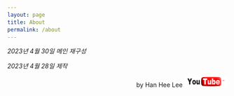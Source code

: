 ```yaml
---
layout: page
title: About
permalink: /about
---
```


*2023년 4월 30일 메인 재구성*

*2023년 4월 28일 제작*

<p style="text-align:right">by Han Hee Lee <img width="100px" height="25px" src="/assets/pngegg.png"/></p>